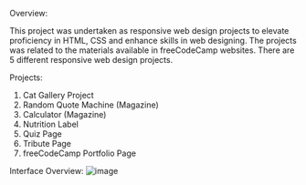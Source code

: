 Overview:

This project was undertaken as responsive web design projects to elevate proficiency in HTML, CSS and enhance skills in web designing. The projects was related to the materials available in freeCodeCamp websites. There are 5 different responsive web design projects.



Projects:
1. Cat Gallery Project
2. Random Quote Machine (Magazine)
3. Calculator (Magazine)
4. Nutrition Label
5. Quiz Page
6. Tribute Page
7. freeCodeCamp Portfolio Page

Interface Overview:
![image](https://github.com/user-attachments/assets/1025fe42-0972-4335-ae46-b3694b00b36c)
